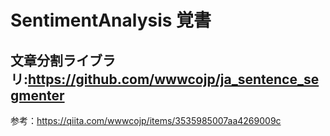 # SentimentAnalysis 覚書  
## 文章分割ライブラリ:https://github.com/wwwcojp/ja_sentence_segmenter
参考：https://qiita.com/wwwcojp/items/3535985007aa4269009c
